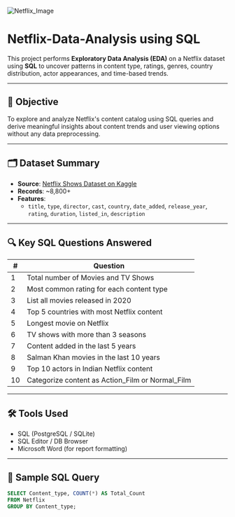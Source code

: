 ![Netflix_Image]()

# Netflix-Data-Analysis using SQL

This project performs **Exploratory Data Analysis (EDA)** on a Netflix dataset using **SQL** to uncover patterns in content type, ratings, genres, country distribution, actor appearances, and time-based trends.

---

## 🎯 Objective

To explore and analyze Netflix's content catalog using SQL queries and derive meaningful insights about content trends and user viewing options without any data preprocessing.

---

## 🗂️ Dataset Summary

- **Source**: [Netflix Shows Dataset on Kaggle](https://www.kaggle.com/datasets/shivamb/netflix-shows)
- **Records**: ~8,800+
- **Features**:
  - `title`, `type`, `director`, `cast`, `country`, `date_added`, `release_year`, `rating`, `duration`, `listed_in`, `description`

---

## 🔍 Key SQL Questions Answered

| # | Question |
|--|----------|
| 1 | Total number of Movies and TV Shows |
| 2 | Most common rating for each content type |
| 3 | List all movies released in 2020 |
| 4 | Top 5 countries with most Netflix content |
| 5 | Longest movie on Netflix |
| 6 | TV shows with more than 3 seasons |
| 7 | Content added in the last 5 years |
| 8 | Salman Khan movies in the last 10 years |
| 9 | Top 10 actors in Indian Netflix content |
| 10 | Categorize content as Action_Film or Normal_Film |

---

## 🛠️ Tools Used

- SQL (PostgreSQL / SQLite)
- SQL Editor / DB Browser
- Microsoft Word (for report formatting)

---

## 📄 Sample SQL Query

```sql
SELECT Content_type, COUNT(*) AS Total_Count
FROM Netflix
GROUP BY Content_type;
